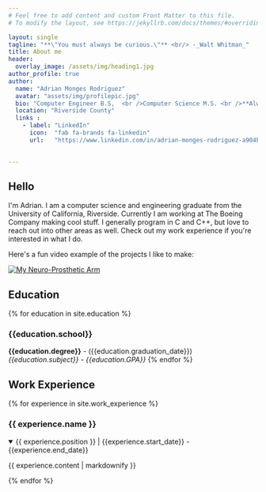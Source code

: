 ```yaml
---
# Feel free to add content and custom Front Matter to this file.
# To modify the layout, see https://jekyllrb.com/docs/themes/#overriding-theme-defaults

layout: single
tagline: "**\"You must always be curious.\"** <br/> -_Walt Whitman_"
title: About me
header:
  overlay_image: /assets/img/heading1.jpg
author_profile: true
author:  
  name: "Adrian Monges Rodriguez"
  avatar: "assets/img/profilepic.jpg"
  bio: "Computer Engineer B.S,  <br />Computer Science M.S. <br />**Always building cool stuff**"
  location: "Riverside County"
  links :
    - label: "LinkedIn"
      icon:  "fab fa-brands fa-linkedin"
      url:   "https://www.linkedin.com/in/adrian-monges-rodriguez-a904b0163/" 
            

---
```

## Hello 
I'm Adrian. I am a computer science and engineering graduate from the University of California, Riverside.  Currently I am working at The Boeing Company making cool stuff. I generally program in C and C++, but love to reach out into other areas as well. Check out my work experience if you're interested in what I do.  
  
Here's a fun video example of the projects I like to make:

[![My Neuro-Prosthetic Arm](https://img.youtube.com/vi/MCMoTvqsTjg/0.jpg)](https://www.youtube.com/watch?v=MCMoTvqsTjg)

## Education
{% for education in site.education %}
### {{education.school}} 
**{{education.degree}}** - ({{education.graduation_date}}) <br/> 
*{{education.subject}} - {{education.GPA}}*
{% endfor %}

## Work Experience 
{% for experience in site.work_experience %}
### {{ experience.name }}  
  <details open>
  <summary>
  {{ experience.position }} | {{experience.start_date}} - {{experience.end_date}} </summary>
 <p>{{ experience.content | markdownify }}</p>
  </details>
{% endfor %}
